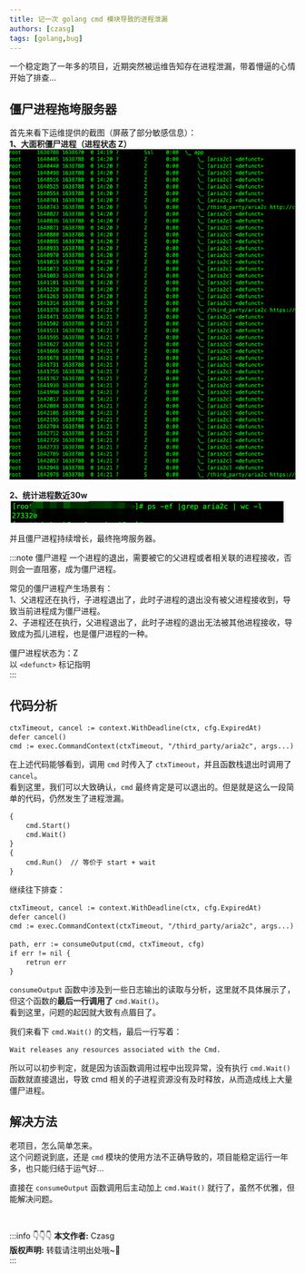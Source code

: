 ```yaml
---
title: 记一次 golang cmd 模块导致的进程泄漏
authors: [czasg]
tags: [golang,bug]
---
```


一个稳定跑了一年多的项目，近期突然被运维告知存在进程泄漏，带着懵逼的心情开始了排查...

<!--truncate-->

## 僵尸进程拖垮服务器
首先来看下运维提供的截图（屏蔽了部分敏感信息）：   
**1、大面积僵尸进程（进程状态 Z）**  
![](./进程泄漏1.png)  

**2、统计进程数近30w**  
![](./进程泄漏2.png)  

并且僵尸进程持续增长，最终拖垮服务器。

:::note 僵尸进程
一个进程的退出，需要被它的父进程或者相关联的进程接收，否则会一直阻塞，成为僵尸进程。

常见的僵尸进程产生场景有：   
1、父进程还在执行，子进程退出了，此时子进程的退出没有被父进程接收到，导致当前进程成为僵尸进程。    
2、子进程还在执行，父进程退出了，此时子进程的退出无法被其他进程接收，导致成为孤儿进程，也是僵尸进程的一种。     

僵尸进程状态为：Z  
以 `<defunct>` 标记指明    
:::

## 代码分析
```golang title="调用 cmd 模块"
ctxTimeout, cancel := context.WithDeadline(ctx, cfg.ExpiredAt)
defer cancel()
cmd := exec.CommandContext(ctxTimeout, "/third_party/aria2c", args...)
```
在上述代码能够看到，调用 `cmd` 时传入了 `ctxTimeout`，并且函数栈退出时调用了 `cancel`。  
看到这里，我们可以大致确认，`cmd` 最终肯定是可以退出的。但是就是这么一段简单的代码，仍然发生了进程泄漏。

```golang title
{
    cmd.Start()
    cmd.Wait()
}
{
    cmd.Run()  // 等价于 start + wait
}
```

继续往下排查：
```golang
ctxTimeout, cancel := context.WithDeadline(ctx, cfg.ExpiredAt)
defer cancel()
cmd := exec.CommandContext(ctxTimeout, "/third_party/aria2c", args...)

path, err := consumeOutput(cmd, ctxTimeout, cfg)
if err != nil {
    retrun err
}
```
`consumeOutput` 函数中涉及到一些日志输出的读取与分析，这里就不具体展示了，但这个函数的**最后一行调用了** `cmd.Wait()`。   
看到这里，问题的起因就大致有点眉目了。

我们来看下 `cmd.Wait()` 的文档，最后一行写着：
```text
Wait releases any resources associated with the Cmd.
```
所以可以初步判定，就是因为该函数调用过程中出现异常，没有执行 `cmd.Wait()` 函数就直接退出，导致 cmd 相关的子进程资源没有及时释放，从而造成线上大量僵尸进程。

## 解决方法
老项目，怎么简单怎来。  
这个问题说到底，还是 `cmd` 模块的使用方法不正确导致的，项目能稳定运行一年多，也只能归结于运气好...

直接在 `consumeOutput` 函数调用后主动加上 `cmd.Wait()` 就行了，虽然不优雅，但能解决问题。

<br/>

:::info 👇👇👇
**本文作者:** Czasg     
**版权声明:** 转载请注明出处哦~👮‍    
:::

